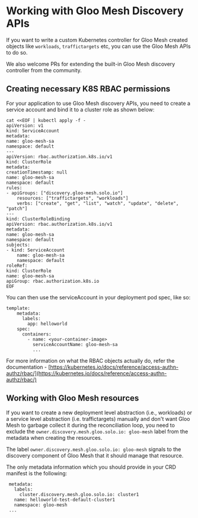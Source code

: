 # Working with Gloo Mesh Discovery APIs

If you want to write a custom Kubernetes controller for Gloo Mesh created objects like `workloads`, `traffictargets` etc, you can use the Gloo Mesh APIs to do so.

We also welcome PRs for extending the built-in Gloo Mesh discovery controller from the community.

## Creating necessary K8S RBAC permissions

For your application to use Gloo Mesh discovery APIs, you need to create a service account and bind it to a cluster role as shown below:

    cat <<EOF | kubectl apply -f -
    apiVersion: v1
    kind: ServiceAccount
    metadata:
    name: gloo-mesh-sa
    namespace: default
    ---
    apiVersion: rbac.authorization.k8s.io/v1
    kind: ClusterRole
    metadata:
    creationTimestamp: null
    name: gloo-mesh-sa
    namespace: default
    rules:
    - apiGroups: ["discovery.gloo-mesh.solo.io"]
        resources: ["traffictargets", "workloads"]
        verbs: ["create", "get", "list", "watch", "update", "delete", "patch"]
    ---
    kind: ClusterRoleBinding
    apiVersion: rbac.authorization.k8s.io/v1
    metadata:
    name: gloo-mesh-sa
    namespace: default
    subjects:
    - kind: ServiceAccount
        name: gloo-mesh-sa
        namespace: default
    roleRef:
    kind: ClusterRole
    name: gloo-mesh-sa
    apiGroup: rbac.authorization.k8s.io
    EOF

You can then use the serviceAccount in your deployment pod spec, like so:

    template:
        metadata:
          labels:
            app: helloworld
        spec:
          containers:
            - name: <your-container-image>
              serviceAccountName: gloo-mesh-sa
              ...


For more information on what the RBAC objects actually do, refer the documentation - [https://kubernetes.io/docs/reference/access-authn-authz/rbac/](https://kubernetes.io/docs/reference/access-authn-authz/rbac/) 


## Working with Gloo Mesh resources

If you want to create a new deployment level abstraction (i.e., workloads) or a service level abstraction (i.e. traffictargets) manually and don't want Gloo Mesh to garbage collect it during the reconciliation loop, you need to exclude the `owner.discovery.mesh.gloo.solo.io: gloo-mesh` label from the metadata when creating the resources.

The label `owner.discovery.mesh.gloo.solo.io: gloo-mesh` signals to the discovery component of Gloo Mesh that it should manage that resource.

 The only metadata information which you should provide in your CRD manifest is the following:
 
     metadata:
       labels:
         cluster.discovery.mesh.gloo.solo.io: cluster1
       name: helloworld-test-default-cluster1
       namespace: gloo-mesh
     ...
